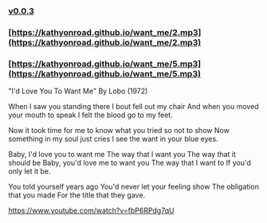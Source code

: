 ### [v0.0.3](https://github.com/kathyonroad/want_me/edit/master/README.md)

### [https://kathyonroad.github.io/want_me/2.mp3](https://kathyonroad.github.io/want_me/2.mp3)
### [https://kathyonroad.github.io/want_me/5.mp3](https://kathyonroad.github.io/want_me/5.mp3)


"I'd Love You To Want Me"   By Lobo (1972)

When I saw you standing there
I bout fell out my chair
And when you moved your mouth to speak
I felt the blood go to my feet.

Now it took time for me to know
what you tried so not to show
Now something in my soul just cries
I see the want in your blue eyes.

Baby, I'd love you to want me
The way that I want you
The way that it should be
Baby, you'd love me to want you
The way that I want to
If you'd only let it be.

You told yourself years ago
You'd never let your feeling show
The obligation that you made
For the title that they gave.


https://www.youtube.com/watch?v=fbP6RPdg7qU

